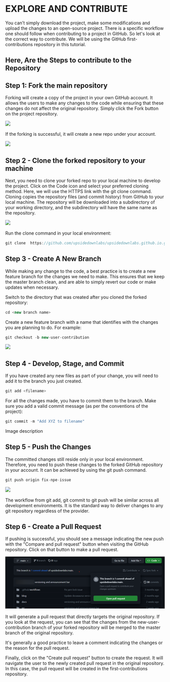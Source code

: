 # EXPLORE AND CONTRIBUTE

You can’t simply download the project, make some modifications and upload the changes to an open-source project. There is a specific workflow one should follow when contributing to a project in GitHub. So let's look at the correct way to contribute. We will be using the GitHub first-contributions repository in this tutorial.

## Here, Are the Steps to contribute to the Repository
<!-- 
```js
console.log('Every repo must come with a mascot.');
``` -->

## Step 1: Fork the main repository

Forking will create a copy of the project in your own GitHub account. It allows the users to make any changes to the code while ensuring that these changes do not affect the original repository. Simply click the Fork button on the project repository.

![](img/forkgit.png)

If the forking is successful, it will create a new repo under your account.

![](img/forkgit2.png)


## Step 2 - Clone the forked repository to your machine
Next, you need to clone your forked repo to your local machine to develop the project. Click on the Code icon and select your preferred cloning method. Here, we will use the HTTPS link with the git clone command.
Cloning copies the repository files (and commit history) from GitHub to your local machine. The repository will be downloaded into a subdirectory of your working directory, and the subdirectory will have the same name as the repository.

![](img/newforkimg.png)

Run the clone command in your local environment:

```js
git clone  https://github.com/upsidedownlabs/upsidedownlabs.github.io.git;
```



## Step 3 - Create A New Branch
While making any change to the code, a best practice is to create a new feature branch for the changes we need to make. This ensures that we keep the master branch clean, and are able to simply revert our code or make updates when necessary.

Switch to the directory that was created after you cloned the forked repository:



```js
cd <new branch name>
```

Create a new feature branch with a name that identifies with the changes you are planning to do. For example:
```js
git checkout -b new-user-contribution
```

![](img/forkgit4.png)



## Step 4 - Develop, Stage, and Commit
If you have created any new files as part of your change, you will need to add it to the branch you just created.
```js
git add <filename>
```
For all the changes made, you have to commit them to the branch. Make sure you add a valid commit message (as per the conventions of the project):

```js
git commit -m "Add XYZ to filename"
```
Image description

## Step 5 - Push the Changes
The committed changes still reside only in your local environment. Therefore, you need to push these changes to the forked GitHub repository in your account. It can be achieved by using the git push command.

```js
git push origin fix-npe-issue
```

![](img/forkgit6.png)

The workflow from git add, git commit to git push will be similar across all development environments. It is the standard way to deliver changes to any git repository regardless of the provider.

## Step 6 - Create a Pull Request
If pushing is successful, you should see a message indicating the new push with the "Compare and pull request" button when visiting the GitHub repository. Click on that button to make a pull request.

<!-- Image description -->
![](img/forkgit7.png)

It will generate a pull request that directly targets the original repository. If you look at the request, you can see that the changes from the new-user-contribution branch of your forked repository will be merged to the master branch of the original repository.

It's generally a good practice to leave a comment indicating the changes or the reason for the pull request.
<!-- 
Image description -->

Finally, click on the "Create pull request" button to create the request. It will navigate the user to the newly created pull request in the original repository. In this case, the pull request will be created in the first-contributions repository.
<!-- 
Image description -->

<!-- That's it, and you have successfully contributed your changes to an open-source project. However, your changes are still not accepted and merged to the original repository. Your changes need to be first verified by the repository maintainers. They will only be merged into the repository after the maintainers approve the request. -->


